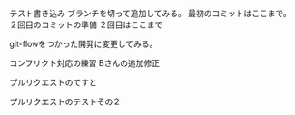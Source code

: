 テスト書き込み
ブランチを切って追加してみる。
最初のコミットはここまで。
２回目のコミットの準備
２回目はここまで

git-flowをつかった開発に変更してみる。

コンフリクト対応の練習
Bさんの追加修正

プルリクエストのてすと

プルリクエストのテストその２
